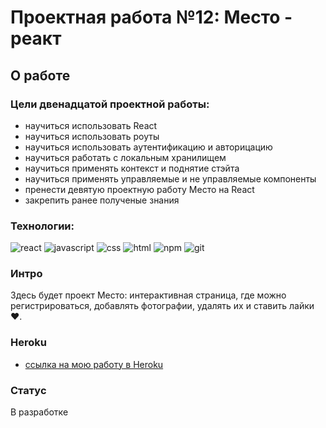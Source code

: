 # Проектная работа №12: Место - реакт

## О работе

### Цели двенадцатой проектной работы:

- научиться использовать React
- научиться использовать роуты
- научиться использовать аутентификацию и авторицацию
- научиться работать с локальным хранилищем
- научиться применять контекст и поднятие стэйта
- научиться применять управляемые и не управляемые компоненты
- пренести девятую проектную работу Место на React
- закрепить ранее полученые знания

### Технологии:

![react](https://img.shields.io/badge/-React-090909?style=flat&logo=react)
![javascript](https://img.shields.io/badge/-JavaScript-090909?style=flat&logo=javascript)
![css](https://img.shields.io/badge/-CSS3-090909?style=flat&logo=css3)
![html](https://img.shields.io/badge/-HTML5-090909?style=flat&logo=html5)
![npm](https://img.shields.io/badge/-npm-090909?style=flat&logo=npm)
![git](https://img.shields.io/badge/-git-090909?style=flat&logo=git)

### Интро

Здесь будет проект Место: интерактивная страница, где можно регистрироваться, добавлять фотографии, удалять их и ставить лайки ❤️.

### Heroku

- [ссылка на мою работу в Heroku](https://react-mesto-auth.herokuapp.com/)

### Статус

В разработке
